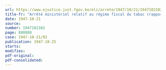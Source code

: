 ```yaml
---
url: https://www.ejustice.just.fgov.be/eli/arrete/1947/10/21/1947102102/justel
title-fr: "Arrêté ministériel relatif au régime fiscal du tabac (rapporté par AM 22-01-1948, art. 2)"
date: 1947-10-21
source:
number: 1947102102
page: 888888
case: 1947-10-21/02
publication: 1947-10-25
starts:
modifies:
pdf-original:
pdf-consolidated:
---
```


